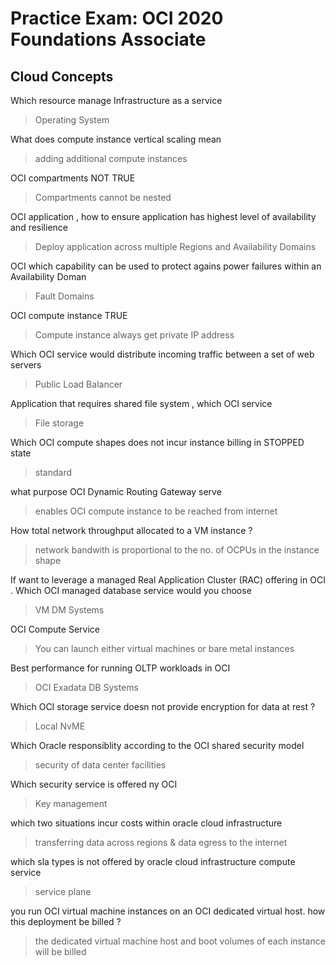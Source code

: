 # Practice Exam: OCI 2020 Foundations Associate 

## Cloud Concepts

Which resource manage Infrastructure as a service 
> Operating System

What does compute instance vertical scaling mean
> adding additional compute instances

OCI compartments NOT TRUE
> Compartments cannot be nested 

OCI application , how to ensure application has highest level of availability and resilience 
> Deploy application across multiple Regions and Availability Domains

OCI which capability can be used to protect agains power failures within an Availability Doman
> Fault Domains

OCI compute instance TRUE 
> Compute instance always get private IP address

Which OCI service would distribute incoming traffic between a set of web servers 
> Public Load Balancer

Application that requires shared file system , which OCI service
> File storage

Which OCI compute shapes does not incur instance billing in STOPPED state
> standard 

what purpose OCI Dynamic Routing Gateway serve
> enables OCI compute instance to be reached from internet

How total network throughput allocated to a VM instance ?
> network bandwith is proportional to the no. of OCPUs in the instance shape 


If want to leverage a managed Real Application Cluster (RAC) offering in OCI .
Which OCI managed database service would you choose
>  VM DM Systems

OCI Compute Service 
> You can launch either virtual machines or bare metal instances

Best performance for running OLTP workloads in OCI 
> OCI Exadata DB Systems

Which OCI storage service doesn not provide encryption for data at rest ?
> Local NvME

Which Oracle responsiblity according to the OCI shared security model 
> security of data center facilities

Which security service is offered ny OCI 
> Key management

which two situations incur costs within oracle cloud infrastructure 
> transferring data across regions & data egress to the internet

which sla types is not offered by oracle cloud infrastructure compute service 
> service plane

you run OCI virtual machine instances on an OCI dedicated virtual host. how this deployment be billed ?
> the dedicated virtual machine host and boot volumes of each instance will be billed




